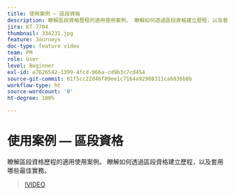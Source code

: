 ```yaml
---
title: 使用案例 — 區段資格
description: 瞭解區段資格歷程的適用使用案例。 瞭解如何透過區段資格建立歷程，以及套用哪些最佳實務。
jira: KT-7704
thumbnail: 334231.jpg
feature: Journeys
doc-type: feature video
team: PM
role: User
level: Beginner
exl-id: e7626542-1399-4fcd-966a-cd9b3c7cd454
source-git-commit: 81f5cc22d46f89ee1c7164a92988311ca6036b8b
workflow-type: ht
source-wordcount: '0'
ht-degree: 100%

---
```


# 使用案例 — 區段資格

瞭解區段資格歷程的適用使用案例。 瞭解如何透過區段資格建立歷程，以及套用哪些最佳實務。

>[!VIDEO](https://video.tv.adobe.com/v/334231?quality=12&learn=on)
